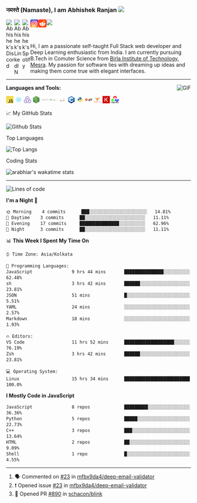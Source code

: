 ### नमस्ते (Namaste), I am Abhishek Ranjan <img src="https://media.giphy.com/media/hvRJCLFzcasrR4ia7z/giphy.gif" width="25px">
<a href="https://discord.gg/3MXDfBun">
  <img align="left" alt="Abhishek's Discord" width="22px" src="https://raw.githubusercontent.com/peterthehan/peterthehan/master/assets/discord.svg" />
</a>
<a href="https://www.linkedin.com/in/abhishek-ranjan-441702106/">
  <img align="left" alt="Abhishek's LinkedIN" width="22px" src="https://raw.githubusercontent.com/peterthehan/peterthehan/master/assets/linkedin.svg" />
</a>
<a href="https://open.spotify.com/user/zva18anmapplop2llzex26jdn">
  <img align="left" alt="Abhishek's Spotify" width="22px" src="https://raw.githubusercontent.com/peterthehan/peterthehan/master/assets/spotify.svg" />
</a>
<a href="https://www.instagram.com/46h15h3k_/">
  <img align="left" alt="Abhishek's Insta" width="22px" src="https://raw.githubusercontent.com/edent/SuperTinyIcons/8e583e7ef9b3eb18787975676ed61fadee086578/images/svg/instagram.svg" />
</a>
<a href="https://www.reddit.com/user/meme_user_70-1/">
  <img align="left" alt="Abhishek's Insta" width="22px" src="https://raw.githubusercontent.com/edent/SuperTinyIcons/8e583e7ef9b3eb18787975676ed61fadee086578/images/svg/reddit.svg" />
</a>

![](https://visitor-badge.glitch.me/badge?page_id=arabhiar.arabhiar)

<br />

Hi, I am a passionate self-taught Full Stack web developer and Deep Learning enthusiastic from India. I am currently pursuing B.Tech in Comuter Science from [Birla Institute of Technology, Mesra](https://www.bitmesra.ac.in/). My passion for software lies with dreaming up ideas and making them come true with elegant interfaces.

---

  <img align="right" alt="GIF" src="https://camo.githubusercontent.com/bd726cfc172cb5b5dcd647b51810e1d092cf3595c0d2c9a6f202839fd7fd1858/68747470733a2f2f73706f746966792d6769746875622d70726f66696c652e76657263656c2e6170702f6170692f766965773f7569643d7a76613138616e6d6170706c6f70326c6c7a657832366a646e26636f7665725f696d6167653d74727565267468656d653d64656661756c74"  />
  <div align='right'></div>
  

**Languages and Tools:**  

<code><img height="20" src="https://raw.githubusercontent.com/github/explore/80688e429a7d4ef2fca1e82350fe8e3517d3494d/topics/javascript/javascript.png"></code>
<code><img height="20" src="https://raw.githubusercontent.com/github/explore/80688e429a7d4ef2fca1e82350fe8e3517d3494d/topics/react/react.png"></code>
<code><img height="20" src="https://raw.githubusercontent.com/github/explore/main/topics/redux/redux.png"></code>
<code><img height="20" src="https://raw.githubusercontent.com/github/explore/80688e429a7d4ef2fca1e82350fe8e3517d3494d/topics/nodejs/nodejs.png"></code>
<code><img height="20" src="https://raw.githubusercontent.com/github/explore/main/topics/express/express.png"></code>
<code><img height="20" src="https://raw.githubusercontent.com/github/explore/main/topics/mongodb/mongodb.png"></code>
<code><img height="20" src="https://raw.githubusercontent.com/github/explore/main/topics/mysql/mysql.png"></code>
<code><img height="20" src="https://raw.githubusercontent.com/github/explore/80688e429a7d4ef2fca1e82350fe8e3517d3494d/topics/cpp/cpp.png"></code>
<code><img height="20" src="https://raw.githubusercontent.com/github/explore/main/topics/python/python.png"></code>
<code><img height="20" src="https://raw.githubusercontent.com/github/explore/80688e429a7d4ef2fca1e82350fe8e3517d3494d/topics/git/git.png"></code>
<code><img height="20" src="https://raw.githubusercontent.com/github/explore/main/topics/tensorflow/tensorflow.png"></code>
<code><img height="20" src="https://raw.githubusercontent.com/github/explore/main/topics/keras/keras.png"></code>
<code><img height="20" src="https://raw.githubusercontent.com/github/explore/main/topics/opencv/opencv.png"></code>


📈 My GitHub Stats

![Github Stats](https://github-readme-stats.vercel.app/api?username=arabhiar&show_icons=true&include_all_commits=true&theme=vue-dark&count_private=true)
<br/>

Top Languages

![Top Langs](https://github-readme-stats.vercel.app/api/top-langs/?username=arabhiar&layout=compact&theme=vue-dark)
<br/>

Coding Stats

![arabhiar's wakatime stats](https://github-readme-stats.vercel.app/api/wakatime?username=arabhiar&theme=vue-dark)

---
<!--START_SECTION:waka-->
![Lines of code](https://img.shields.io/badge/From%20Hello%20World%20I%27ve%20Written-171654%20lines%20of%20code-blue)

**I'm a Night 🦉** 

```text
🌞 Morning    4 commits      ███░░░░░░░░░░░░░░░░░░░░░░   14.81% 
🌆 Daytime    3 commits      ██░░░░░░░░░░░░░░░░░░░░░░░   11.11% 
🌃 Evening    17 commits     ███████████████░░░░░░░░░░   62.96% 
🌙 Night      3 commits      ██░░░░░░░░░░░░░░░░░░░░░░░   11.11%

```


📊 **This Week I Spent My Time On** 

```text
⌚︎ Time Zone: Asia/Kolkata

💬 Programming Languages: 
JavaScript               9 hrs 44 mins       ███████████████░░░░░░░░░░   62.48% 
sh                       3 hrs 42 mins       ██████░░░░░░░░░░░░░░░░░░░   23.81% 
JSON                     51 mins             █░░░░░░░░░░░░░░░░░░░░░░░░   5.51% 
YAML                     24 mins             ░░░░░░░░░░░░░░░░░░░░░░░░░   2.57% 
Markdown                 18 mins             ░░░░░░░░░░░░░░░░░░░░░░░░░   1.93%

🔥 Editors: 
VS Code                  11 hrs 52 mins      ███████████████████░░░░░░   76.19% 
Zsh                      3 hrs 42 mins       ██████░░░░░░░░░░░░░░░░░░░   23.81%

💻 Operating System: 
Linux                    15 hrs 34 mins      █████████████████████████   100.0%

```

**I Mostly Code in JavaScript** 

```text
JavaScript               8 repos             █████████░░░░░░░░░░░░░░░░   36.36% 
Python                   5 repos             █████░░░░░░░░░░░░░░░░░░░░   22.73% 
C++                      3 repos             ███░░░░░░░░░░░░░░░░░░░░░░   13.64% 
HTML                     2 repos             ██░░░░░░░░░░░░░░░░░░░░░░░   9.09% 
Shell                    1 repo              █░░░░░░░░░░░░░░░░░░░░░░░░   4.55%

```



<!--END_SECTION:waka-->
---
<!--START_SECTION:activity-->
1. 🗣 Commented on [#23](https://github.com/mfbx9da4/deep-email-validator/issues/23) in [mfbx9da4/deep-email-validator](https://github.com/mfbx9da4/deep-email-validator)
2. ❗️ Opened issue [#23](https://github.com/mfbx9da4/deep-email-validator/issues/23) in [mfbx9da4/deep-email-validator](https://github.com/mfbx9da4/deep-email-validator)
3. 💪 Opened PR [#890](https://github.com/schacon/blink/pull/890) in [schacon/blink](https://github.com/schacon/blink)
<!--END_SECTION:activity-->
